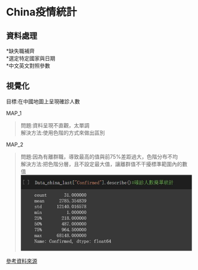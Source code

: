China疫情統計
==========================
資料處理<br>         
--------------------------
*缺失職補齊<br>
*選定特定國家與日期<br>
*中文英文對照參數<br>


視覺化<br>
-----------------------------
目標:在中國地圖上呈現確診人數<br>
     
MAP_1<br>


>問題:資料呈現不直觀，太單調<br>
>解決方法:使用色階的方式來做出區別<br>

MAP_2<br>


>問題:因為有離群職，導致最高的值與前75%差距過大，色階分布不均<br>
>解決方法:把色階分層，且不設定最大值，讓離群值不干擾標準範圍內的數值<br>
>![Data_describe](https://github.com/GaryPython/COVID-19/blob/main/COVID-19%20China_visualization/Picture/data_describe.JPG)

[參考資料來源](https://kknews.cc/zh-tw/code/44vlokq.html"哈囉")



